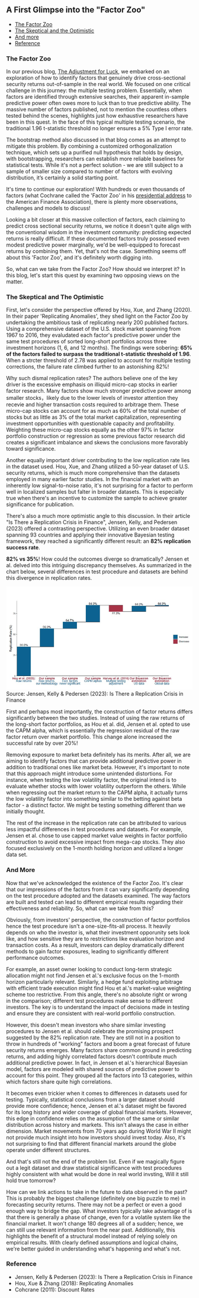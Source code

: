 #

## A First Glimpse into the "Factor Zoo"

- [The Factor Zoo](#crisis)
- [The Skeptical and the Optimistic](#two)
- [And more](#more)
- [Reference](#ref)

### The Factor Zoo <a name="crisis"></a>


In our previous blog, [The Adjustment for Luck](https://skybluerw.github.io/2024/06/26/luck-factor-zoo.html), we embarked on an exploration of how to identify factors that genuinely drive cross-sectional security returns out-of-sample in the real world. We focused on one critical challenge in this journey: the multiple testing problem. Essentially, when factors are identified through extensive searches, their apparent in-sample predictive power often owes more to luck than to true predictive ability. The massive number of factors published, not to mention the countless others tested behind the scenes, highlights just how exhaustive researchers have been in this quest. In the face of this typical multiple testing scenario, the traditional 1.96 t-statistic threshold no longer ensures a 5% Type I error rate.

The bootstrap method also discussed in that blog comes as an attempt to mitigate this problem. By combining a customized orthogonalization technique, which sets up a purified null hypothesis that holds by design, with bootstrapping, researchers can establish more reliable baselines for statistical tests. While it's not a perfect solution - we are still subject to a sample of smaller size compared to number of factors with evolving distribution, it’s certainly a solid starting point.

It's time to continue our exploration! With hundreds or even thousands of factors (what Cochrane called the 'Factor Zoo' in his [presidential address](https://www.nber.org/papers/w16972) to the American Finance Association), there is plenty more observations, challenges and models to discuss! 

Looking a bit closer at this massive collection of factors, each claiming to predict cross sectional security returns, we notice it doesn't quite align with the conventional wisdom in the investment community: predicting expected returns is really difficult. If these documented factors truly possessed even modest predictive power marginally, we'd be well-equipped to forecast returns by combining them. Yet, that's not the case. Something seems off about this 'Factor Zoo', and it's definitely worth digging into.

So, what can we take from the Factor Zoo? How should we interpret it? In this blog, let's start this quest by examining two opposing views on the matter.

### The Skeptical and The Optimistic <a name="two"></a>

First, let's consider the perspective offered by Hou, Xue, and Zhang (2020). In their paper 'Replicating Anomalies', they shed light on the Factor Zoo by undertaking the ambitious task of replicating nearly 200 published factors. Using a comprehensive dataset of the U.S. stock market spanning from 1967 to 2016, they evaludated each factor's predictive power under the same test procedures of sorted long-short portfolios across three investment horizons (1, 6, and 12 months). The findings were sobering: **65% of the factors failed to surpass the traditional t-statistic threshold of 1.96**. When a strcter threshold of 2.78 was applied to account for multiple testing corrections, the failure rate climbed further to an astonishing 82%!

Why such dismal replication rates? The authors believe one of the key driver is the excessive emphasis on illiquid micro-cap stocks in earlier factor research. Many factors show much stronger predictive power among smaller stocks，likely due to the lower levels of investor attention they recevie and higher transaction costs required to arbitrage them. These micro-cap stocks can account for as much as 60% of the total number of stocks but as little as 3% of the total market capitalization, representing investment opportunities with questionable capacity and profitability. Weighting these micro-cap stocks equally as the other 97% in factor portfolio construction or regression as some previous factor research did creates a significant imbalance and skews the conclusions more favorably toward significance.

Another equally important driver contributing to the low replication rate lies in the dataset used. Hou, Xue, and Zhang utilized a 50-year dataset of U.S. security returns, which is much more comprehensive than the datasets employed in many earlier factor studies. In the financial market with an inherently low signal-to-noise ratio, it's not surprising for a factor to perform well in localized samples but falter in broader datasets. This is especially true when there's an incentive to customize the sample to achieve greater significance for publication.

There's also a much more optimistic angle to this discussion. In their article "Is There a Replication Crisis in Finance", Jensen, Kelly, and Pedersen (2023) offered a contrasting perspective. Utilizing an even broader dataset spanning 93 countries and applying their innovative Bayesian testing framework, they reached a significantly different result: an **82% replication success rate**.

**82% vs 35%**! How could the outcomes diverge so dramatically? Jensen et al. delved into this intriguing discrepancy themselves. As summarized in the chart below, several differences in  test procedure and datasets are behind this divergence in replication rates. 

![GDP](https://raw.githubusercontent.com/SkyBlueRW/SkyBlueRW.github.io/main/_posts/asset/replication.jpg)
Source: Jensen, Kelly & Pedersen (2023): Is There a Replication Crisis in Finance

First and perhaps most importantly, the construction of factor returns differs significantly between the two studies. Instead of using the raw returns of the long-short factor portfolios, as Hou et al. did, Jensen et al. opted to use the CAPM alpha, which is essentially the regression residual of the raw factor return over market portfolio. This change alone increased the successful rate by over 20%! 

Removing exposure to market beta definitely has its merits. After all, we are aiming to identify factors that can provide additional predictive power in addition to traditional ones like market beta. However, it's important to note that this approach might introduce some unintended distortions. For instance, when testing the low volatility factor, the original intend is to evaluate whether stocks with lower volatility outperform the others. While when regressing out the market return to the CAPM alpha, it actually turns the low volatility factor into something similar to the betting against beta factor - a distinct factor. We might be testing something different than we initially thought.

The rest of the increase in the replication rate can be attributed to various less impactful differences in test procedures and datasets. For example, Jensen et al. chose to use capped market value weights in factor portfolio construction to avoid excessive impact from mega-cap stocks. They also focused exclusively on the 1-month holding horizon and utilized a longer data set. 

### And More <a name="more"></a>

Now that we've acknowledged the existence of the Factor Zoo. It's clear that our impressions of the factors from it can vary significantly depending on the test procedure adopted and the datasets examined. The way factors are built and tested can lead to different empirical results regarding their effectiveness and reliability. So, what can we take from this?

Obviously, from investors' perspective, the construction of factor portfolios hence the test procedure isn't a one-size-fits-all process. It heavily depends on who the investor is, what their investment opporunity sets look like, and how sensitive they are to restrictions like evaluation horizon and transaction costs. As a result, investors can deploy dramatically different methods to gain factor exposures, leading to significantly different performance outcomes. 

For example, an asset owner looking to conduct long-term strategic allocation might not find Jensen et al.'s exclusive focus on the 1-month horizon particularly relevant. Similarly, a hedge fund exploiting arbitrage with efficient trade execution might find Hou et al.'s market-value weighting scheme too restrictive. From this angle, there's no absolute right or wrong in the comparison; different test procedures make sense to different investors. The key is to understand the impact of decisions made in testing and ensure they are consistent with real-world portfolio construction.

However, this doesn't mean investors who share similar investing procedures to Jensen et al. should celebrate the promising prospect suggested by the 82% replication rate. They are still not in a position to throw in hundreds of "working" factors and boom a great forecast of future security returns emerges. Many factors share common ground in predicting returns, and adding highly correlated factors doesn't contribute much additional predictive power. In fact, in Jensen et al.'s hierarchical Bayesian model, factors are modeled with shared sources of predictive power to account for this point. They grouped all the factors into 13 categories, within which factors share quite high correlations.

It becomes even trickier when it comes to differences in datasets used for testing. Typically, statistical conclusions from a larger dataset should provide more confidence; hence, Jensen et al.'s dataset might be favored for its long history and wider coverage of global financial markets. However, this edge in confidence relies on the assumption of the same or similar distribution across history and markets. This isn't always the case in either dimension. Market movements from 70 years ago during World War II might not provide much insight into how investors should invest today. Also, it's not surprising to find that different financial markets around the globe operate under different structures.

And that's still not the end of the problem list. Even if we magically figure out a legit dataset and draw statistical significance with test procedures highly consistent with what would be done in real world invsting, Will it still hold true tomorrow? 

How can we link actions to take in the future to data observed in the past? This is probably the biggest challenge (definitely one big puzzle to me) in forecasting security returns. There may not be a perfect or even a good enough way to bridge the gap. What investors typically take advantage of is that there is generally a phase of change, even for a volatile system like the financial market. It won't change 180 degrees all of a sudden; hence, we can still use relevant information from the near past. Additionally, this highlights the benefit of a structural model instead of relying solely on empirical results. With clearly defined assumptions and logical chains, we're better guided in understanding what's happening and what's not.


### Reference <a name="ref"></a>
- Jensen, Kelly & Pedersen (2023): Is There a Replication Crisis in Finance
- Hou, Xue & Zhang (2018): Replicating Anomalies
- Cohcrane (2011): Discount Rates
